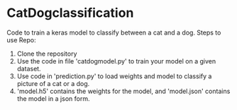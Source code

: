 # CatDogclassification
Code to train a keras model to classify between a cat and a dog.
Steps to use Repo:
1) Clone the repository
2) Use the code in file 'catdogmodel.py' to train your model on a given dataset.
3) Use code in 'prediction.py' to load weights and model to classify a picture of a cat or a dog.
4) 'model.h5' contains the weights for the model, and 'model.json' contains the model in a json form.
